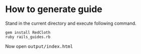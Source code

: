 # How to generate guide

Stand in the current directory and execute following command.

    gem install RedCloth
    ruby rails_guides.rb

Now open <tt>output/index.html</tt>
